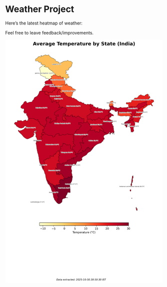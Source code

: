 # Weather Project

Here’s the latest heatmap of weather:

Feel free to leave feedback/improvements.

![India Heatmap](docs/assets/india_heatmap.png?v=0378E0)
